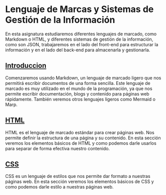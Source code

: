 # Lenguaje de Marcas y Sistemas de Gestión de la Información

En esta asignatura estudiaremos diferentes lenguajes de marcado, como Markdown o HTML, y diferentes sistemas de gestión de la información, como son JSON, trabajaremos en el lado del front-end para estructurar la información y en el lado del back-end para almacenarla y gestionarla.

## [Introduccion](00_Introduccion/)

Comenzaremos usando Markdown, un lenguaje de marcado ligero que nos permitirá escribir documentos de una forma sencilla. Este lenguaje de marcado es muy utilizado en el mundo de la programación, ya que nos permite escribir documentación, blogs y contenido para páginas web rápidamente. También veremos otros lenguajes ligeros como Mermaid o Marp.

## [HTML](01_HTML/)

HTML es el lenguaje de marcado estándar para crear páginas web. Nos permite definir la estructura de una página y su contenido. En esta sección veremos los elementos básicos de HTML y como podemos darle usarlos para separar de forma efectiva nuestro contenido.

## [CSS](02_CSS/)

CSS es un lenguaje de estilos que nos permite dar formato a nuestras páginas web. En esta sección veremos los elementos básicos de CSS y como podemos darle estilo a nuestras páginas web.